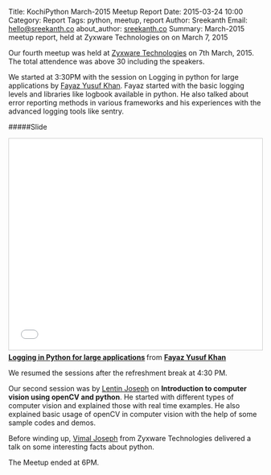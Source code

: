 Title: KochiPython March-2015 Meetup Report
Date: 2015-03-24 10:00 
Category: Report
Tags: python, meetup, report
Author: Sreekanth
Email: hello@sreekanth.co
about_author: <a href="http://sreekanth.co" target="_blank">sreekanth.co</a>
Summary: March-2015 meetup report, held at Zyxware Technologies on on March 7, 2015


Our fourth meetup was held at <a href="http://www.zyxware.com/" target="_blank">Zyxware Technologies</a> on 7th March, 2015. The total attendence was above 30 including the speakers.


We started at 3:30PM with the session on Logging in python for large applications by <a href="https://www.facebook.com/fayaz.yusuf.khan" target="_blank">Fayaz Yusuf Khan</a>. Fayaz started with the basic logging levels and libraries like logbook available in python. He also talked about error reporting methods in various frameworks and his experiences with the advanced logging tools like sentry.


#####Slide
<iframe src="//www.slideshare.net/slideshow/embed_code/29497151" width="600" height="420" frameborder="0" marginwidth="0" marginheight="0" scrolling="no" style="border:1px solid #CCC; border-width:1px; margin-bottom:5px; max-width: 100%;" allowfullscreen> </iframe> <div style="margin-bottom:5px"> <strong> <a href="//www.slideshare.net/fayazyusufkhan/logging-in-python-for-large-applications" title="Logging in Python for large applications" target="_blank">Logging in Python for large applications</a> </strong> from <strong><a href="//www.slideshare.net/fayazyusufkhan" target="_blank">Fayaz Yusuf Khan</a></strong> </div>


We resumed the sessions after the refreshment break at 4:30 PM.


Our second session was by <a href="https://www.facebook.com/lentin.joseph" target="_blank">Lentin Joseph</a> on <b>Introduction to computer vision using openCV and python</b>. He started with different types of computer vision and explained those with real time examples. He also explained basic usage of openCV in computer vision with the help of some sample codes and demos.

Before winding up, <a href="https://www.facebook.com/vimaljoseph" target="_blank">Vimal Joseph</a> from Zyxware Technologies delivered a talk on some interesting facts about python.

The Meetup ended at 6PM.


 




